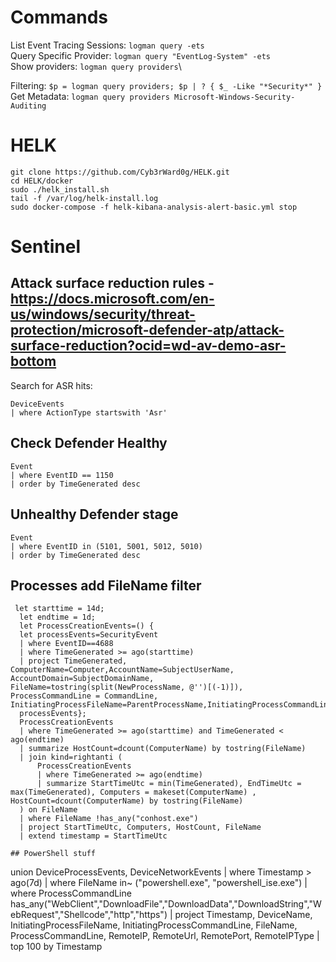 # Commands
List Event Tracing Sessions: `logman query -ets`\
Query Specific Provider: `logman query "EventLog-System" -ets`\
Show providers: `logman query providers`\

Filtering: `$p = logman query providers; $p | ? { $_ -Like "*Security*" }`\
Get Metadata: `logman query providers Microsoft-Windows-Security-Auditing`

# HELK
```
git clone https://github.com/Cyb3rWard0g/HELK.git
cd HELK/docker
sudo ./helk_install.sh
tail -f /var/log/helk-install.log
sudo docker-compose -f helk-kibana-analysis-alert-basic.yml stop
```
# Sentinel
## Attack surface reduction rules - https://docs.microsoft.com/en-us/windows/security/threat-protection/microsoft-defender-atp/attack-surface-reduction?ocid=wd-av-demo-asr-bottom
Search for ASR hits:
```
DeviceEvents
| where ActionType startswith 'Asr'
```
## Check Defender Healthy
```
Event
| where EventID == 1150 
| order by TimeGenerated desc
```

## Unhealthy Defender stage
```
Event
| where EventID in (5101, 5001, 5012, 5010)
| order by TimeGenerated desc
```

## Processes add FileName filter
```
 let starttime = 14d;
  let endtime = 1d;
  let ProcessCreationEvents=() {
  let processEvents=SecurityEvent
  | where EventID==4688
  | where TimeGenerated >= ago(starttime) 
  | project TimeGenerated, ComputerName=Computer,AccountName=SubjectUserName, AccountDomain=SubjectDomainName, FileName=tostring(split(NewProcessName, @'')[(-1)]), ProcessCommandLine = CommandLine, InitiatingProcessFileName=ParentProcessName,InitiatingProcessCommandLine='',InitiatingProcessParentFileName='';
  processEvents};
  ProcessCreationEvents
  | where TimeGenerated >= ago(starttime) and TimeGenerated < ago(endtime)
  | summarize HostCount=dcount(ComputerName) by tostring(FileName)
  | join kind=rightanti (
      ProcessCreationEvents
      | where TimeGenerated >= ago(endtime)
      | summarize StartTimeUtc = min(TimeGenerated), EndTimeUtc = max(TimeGenerated), Computers = makeset(ComputerName) , HostCount=dcount(ComputerName) by tostring(FileName)
  ) on FileName
  | where FileName !has_any("conhost.exe")
  | project StartTimeUtc, Computers, HostCount, FileName
  | extend timestamp = StartTimeUtc

## PowerShell stuff
```
union DeviceProcessEvents, DeviceNetworkEvents
| where Timestamp > ago(7d)
| where FileName in~ ("powershell.exe", "powershell_ise.exe")
| where ProcessCommandLine has_any("WebClient","DownloadFile","DownloadData","DownloadString","WebRequest","Shellcode","http","https")
| project Timestamp, DeviceName, InitiatingProcessFileName, InitiatingProcessCommandLine, 
FileName, ProcessCommandLine, RemoteIP, RemoteUrl, RemotePort, RemoteIPType
| top 100 by Timestamp
```
